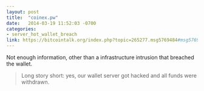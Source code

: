 ```yaml
---
layout: post
title:  "coinex.pw"
date:   2014-03-19 11:52:03 -0700
categories:
- server_hot_wallet_breach
link: https://bitcointalk.org/index.php?topic=265277.msg5769484#msg5769484
---
```

Not enough information, other than a infrastructure intrusion that breached the wallet.

>Long story short: yes, our wallet server got hacked and all funds were withdrawn.
